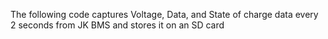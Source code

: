 The following code captures Voltage, Data, and State of charge data every 2 seconds from JK BMS and stores it on an SD card 

